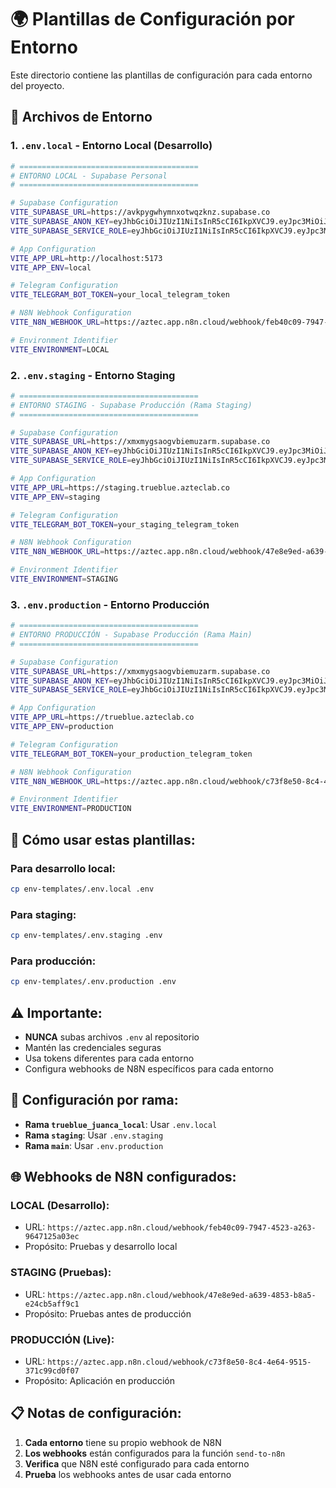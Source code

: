 # 🌍 Plantillas de Configuración por Entorno

Este directorio contiene las plantillas de configuración para cada entorno del proyecto.

## 📁 Archivos de Entorno

### 1. `.env.local` - Entorno Local (Desarrollo)
```bash
# ========================================
# ENTORNO LOCAL - Supabase Personal
# ========================================

# Supabase Configuration
VITE_SUPABASE_URL=https://avkpygwhymnxotwqzknz.supabase.co
VITE_SUPABASE_ANON_KEY=eyJhbGciOiJIUzI1NiIsInR5cCI6IkpXVCJ9.eyJpc3MiOiJzdXBhYmFzZSIsInJlZiI6ImF2a3B5Z3doeW1ueG90d3F6a256Iiwicm9sZSI6ImFub24iLCJpYXQiOjE3NTMzMjEyMDcsImV4cCI6MjA2ODg5NzIwN30.p97K1S3WYNAeYb-ExRpRp3J_pqFegFJ11VOe5th_xHk
VITE_SUPABASE_SERVICE_ROLE=eyJhbGciOiJIUzI1NiIsInR5cCI6IkpXVCJ9.eyJpc3MiOiJzdXBhYmFzZSIsInJlZiI6ImF2a3B5Z3doeW1ueG90d3F6a256Iiwicm9sZSI6InNlcnZpY2Vfcm9sZSIsImlhdCI6MTc1MzMyMTIwNywiZXhwIjoyMDY4ODk3MjA3fQ.YIiEGciwgWJ7aqxWZAHV-bcaCWvaKfALcxsYR1H2Eu4

# App Configuration
VITE_APP_URL=http://localhost:5173
VITE_APP_ENV=local

# Telegram Configuration
VITE_TELEGRAM_BOT_TOKEN=your_local_telegram_token

# N8N Webhook Configuration
VITE_N8N_WEBHOOK_URL=https://aztec.app.n8n.cloud/webhook/feb40c09-7947-4523-a263-9647125a03ec

# Environment Identifier
VITE_ENVIRONMENT=LOCAL
```

### 2. `.env.staging` - Entorno Staging
```bash
# ========================================
# ENTORNO STAGING - Supabase Producción (Rama Staging)
# ========================================

# Supabase Configuration
VITE_SUPABASE_URL=https://xmxmygsaogvbiemuzarm.supabase.co
VITE_SUPABASE_ANON_KEY=eyJhbGciOiJIUzI1NiIsInR5cCI6IkpXVCJ9.eyJpc3MiOiJzdXBhYmFzZSIsInJlZiI6InhteG15Z3Nhb2d2YmllbXV6YXJtIiwicm9sZSI6ImFub24iLCJpYXQiOjE3NTM4MDY1MzEsImV4cCI6MjA2OTM4MjUzMX0.V_vK9YiY01U2EwqS7Aw57NeR64T36IQaPr7Z1sdT_Pg
VITE_SUPABASE_SERVICE_ROLE=eyJhbGciOiJIUzI1NiIsInR5cCI6IkpXVCJ9.eyJpc3MiOiJzdXBhYmFzZSIsInJlZiI6InhteG15Z3Nhb2d2YmllbXV6YXJtIiwicm9sZSI6InNlcnZpY2Vfcm9sZSIsImlhdCI6MTc1MzgwNjUzMSwiZXhwIjoyMDY5MzgyNTMxfQ.q86DpJg__UcIqdjZwEXu01ZCCSGf6tdNEjth6vKsK1Q

# App Configuration
VITE_APP_URL=https://staging.trueblue.azteclab.co
VITE_APP_ENV=staging

# Telegram Configuration
VITE_TELEGRAM_BOT_TOKEN=your_staging_telegram_token

# N8N Webhook Configuration
VITE_N8N_WEBHOOK_URL=https://aztec.app.n8n.cloud/webhook/47e8e9ed-a639-4853-b8a5-e24cb5aff9c1

# Environment Identifier
VITE_ENVIRONMENT=STAGING
```

### 3. `.env.production` - Entorno Producción
```bash
# ========================================
# ENTORNO PRODUCCIÓN - Supabase Producción (Rama Main)
# ========================================

# Supabase Configuration
VITE_SUPABASE_URL=https://xmxmygsaogvbiemuzarm.supabase.co
VITE_SUPABASE_ANON_KEY=eyJhbGciOiJIUzI1NiIsInR5cCI6IkpXVCJ9.eyJpc3MiOiJzdXBhYmFzZSIsInJlZiI6InhteG15Z3Nhb2d2YmllbXV6YXJtIiwicm9sZSI6ImFub24iLCJpYXQiOjE3NTM4MDY1MzEsImV4cCI6MjA2OTM4MjUzMX0.V_vK9YiY01U2EwqS7Aw57NeR64T36IQaPr7Z1sdT_Pg
VITE_SUPABASE_SERVICE_ROLE=eyJhbGciOiJIUzI1NiIsInR5cCI6IkpXVCJ9.eyJpc3MiOiJzdXBhYmFzZSIsInJlZiI6InhteG15Z3Nhb2d2YmllbXV6YXJtIiwicm9sZSI6InNlcnZpY2Vfcm9sZSIsImlhdCI6MTc1MzgwNjUzMSwiZXhwIjoyMDY5MzgyNTMxfQ.q86DpJg__UcIqdjZwEXu01ZCCSGf6tdNEjth6vKsK1Q

# App Configuration
VITE_APP_URL=https://trueblue.azteclab.co
VITE_APP_ENV=production

# Telegram Configuration
VITE_TELEGRAM_BOT_TOKEN=your_production_telegram_token

# N8N Webhook Configuration
VITE_N8N_WEBHOOK_URL=https://aztec.app.n8n.cloud/webhook/c73f8e50-8c4-4e64-9515-371c99cd0f07

# Environment Identifier
VITE_ENVIRONMENT=PRODUCTION
```

## 🚀 Cómo usar estas plantillas:

### Para desarrollo local:
```bash
cp env-templates/.env.local .env
```

### Para staging:
```bash
cp env-templates/.env.staging .env
```

### Para producción:
```bash
cp env-templates/.env.production .env
```

## ⚠️ Importante:
- **NUNCA** subas archivos `.env` al repositorio
- Mantén las credenciales seguras
- Usa tokens diferentes para cada entorno
- Configura webhooks de N8N específicos para cada entorno

## 🔧 Configuración por rama:
- **Rama `trueblue_juanca_local`**: Usar `.env.local`
- **Rama `staging`**: Usar `.env.staging`
- **Rama `main`**: Usar `.env.production`

## 🌐 Webhooks de N8N configurados:

### **LOCAL** (Desarrollo):
- URL: `https://aztec.app.n8n.cloud/webhook/feb40c09-7947-4523-a263-9647125a03ec`
- Propósito: Pruebas y desarrollo local

### **STAGING** (Pruebas):
- URL: `https://aztec.app.n8n.cloud/webhook/47e8e9ed-a639-4853-b8a5-e24cb5aff9c1`
- Propósito: Pruebas antes de producción

### **PRODUCCIÓN** (Live):
- URL: `https://aztec.app.n8n.cloud/webhook/c73f8e50-8c4-4e64-9515-371c99cd0f07`
- Propósito: Aplicación en producción

## 📋 Notas de configuración:

1. **Cada entorno** tiene su propio webhook de N8N
2. **Los webhooks** están configurados para la función `send-to-n8n`
3. **Verifica** que N8N esté configurado para cada entorno
4. **Prueba** los webhooks antes de usar cada entorno
